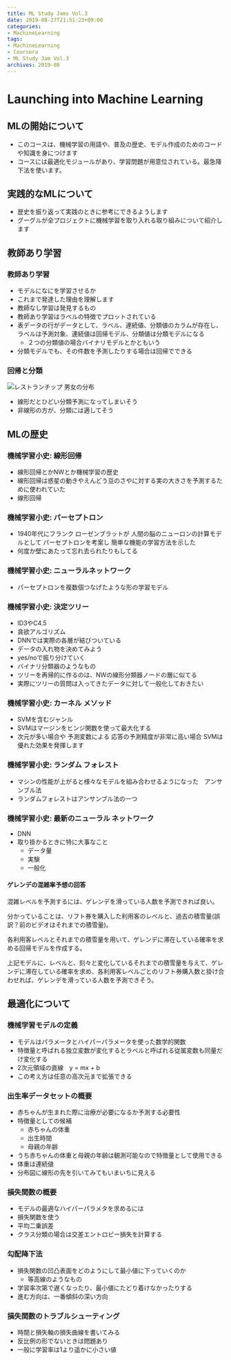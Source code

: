 ```yaml
---
title: ML Study Jams Vol.3
date: 2019-08-27T21:51:23+09:00
categories:
- MachineLearning
tags:
- MachineLearning
- Coursera
- ML Study Jam Vol.3
archives: 2019-08
---
```


# Launching into Machine Learning

## MLの開始について

- このコースは、機械学習の用語や、普及の歴史、モデル作成のためのコードや知識を身につけます
- コースには最適化モジュールがあり、学習問題が用意位されている。最急降下法を使います。

## 実践的なMLについて

- 歴史を振り返って実践のときに参考にできるようします
- グーグルが全プロジェクトに機械学習を取り入れる取り組みについて紹介します

## 教師あり学習

### 教師あり学習

- モデルになにを学習させるか
- これまで発達した理由を理解します
- 教師なし学習は発見するもの
- 教師あり学習はラベルの特徴でプロットされている
- 表データの行がデータとして、ラベル、連続値、分類値のカラムが存在し、ラベルは予測対象、連続値は回帰モデル、分類値は分類モデルになる
  - ２つの分類値の場合バイナリモデルとかともいう
- 分類モデルでも、その件数を予測したりする場合は回帰でできる

### 回帰と分類

![レストランチップ 男女の分布](/img/2019-08-27-22-24-17.png)

- 線形だとひどい分類予測になってしまいそう
- 非線形の方が、分類には適してそう

## MLの歴史

### 機械学習小史: 線形回帰

- 線形回帰とかNWとか機械学習の歴史
- 線形回帰は惑星の動きやえんどう豆のさやに対する実の大きさを予測するために使われていた
- 線形回帰

### 機械学習小史: パーセプトロン

- 1940年代にフランク ローゼンブラットが 人間の脳のニューロンの計算モデルとして パーセプトロンを考案し 簡単な機能の学習方法を示した
- 何度か壁にあたって忘れ去られたりもしてる

### 機械学習小史: ニューラルネットワーク

- パーセプトロンを複数個つなげたような形の学習モデル

### 機械学習小史: 決定ツリー

- ID3やC4.5
- 貪欲アルゴリズム
- DNNでは実際の各層が結びついている
- データの入れ物を決めてみよう
- yes/noで振り分けていく
- バイナリ分類器のようなもの
- ツリーを再帰的に作るのは、NWの線形分類器ノードの層に似てる
- 実際にツリーの質問は入ってきたデータに対して一般化しておきたい
  
### 機械学習小史: カーネル メソッド

- SVMを含むジャンル
- SVMはマージンをヒンジ関数を使って最大化する
- 次元が多い場合や 予測変数による 応答の予測精度が非常に高い場合 SVMは優れた効果を発揮します 

### 機械学習小史: ランダム フォレスト

- マシンの性能が上がると様々なモデルを組み合わせるようになった　アンサンブル法
- ランダムフォレストはアンサンブル法の一つ

### 機械学習小史: 最新のニューラル ネットワーク

- DNN
- 取り掛かるときに特に大事なこと
  - データ量
  - 実験
  - 一般化

#### ゲレンデの混雑率予想の回答

混雑レベルを予測するには、ゲレンデを滑っている人数を予測できれば良い。

分かっていることは、リフト券を購入した利用客のレベルと、過去の積雪量(誤訳？前のビデオはそれまでの積雪量)。

各利用客レベルとそれまでの積雪量を用いて、ゲレンデに滞在している確率を求める回帰モデルを作成する。

上記モデルに、レベルと、刻々と変化しているそれまでの積雪量を与えて、ゲレンデに滞在している確率を求め、各利用客レベルごとのリフト券購入数と掛け合わせれば、ゲレンデを滑っている人数を予測できそう。

## 最適化について

### 機械学習モデルの定義

- モデルはパラメータとハイパーパラメータを使った数学的関数
- 特徴量と呼ばれる独立変数が変化するとラベルと呼ばれる従属変数も同量だけ変化する
- 2次元領域の直線　y = mx + b
- この考え方は任意の高次元まで拡張できる

### 出生率データセットの概要

- 赤ちゃんが生まれた際に治療が必要になるか予測する必要性
- 特徴量としての候補
  - 赤ちゃんの体重
  - 出生時間
  - 母親の年齢
- うち赤ちゃんの体重と母親の年齢は観測可能なので特徴量として使用できる
- 体重は連続値
- 分布図に線形の先を引いてみてもいまいちに見える

### 損失関数の概要

- モデルの最適なハイパーパラメタを求めるには
- 損失関数を使う
- 平均二乗誤差
- クラス分類の場合は交差エントロピー損失を計算する

### 勾配降下法

- 損失関数の凹凸表面をどのようにして最小値に下っていくのか
  - 等高線のようなもの
- 学習率次第で遅くなったり、最小値にたどり着けなかったりする
- 進む方向は、一番傾斜の深い方向

### 損失関数のトラブルシューティング

- 時間と損失軸の損失曲線を書いてみる
- 反比例の形でないときは問題あり
- 一般に学習率は1より遥かに小さい値
